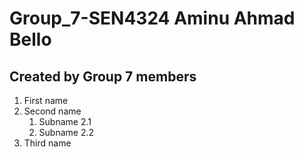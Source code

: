 # Group_7-SEN4324 Aminu Ahmad Bello
## Created by Group 7 members
1. First name
2. Second name
   1. Subname 2.1
   2. Subname 2.2
3. Third name